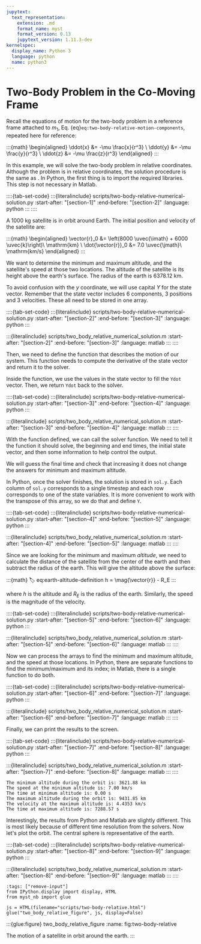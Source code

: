 ```yaml
---
jupytext:
  text_representation:
    extension: .md
    format_name: myst
    format_version: 0.13
    jupytext_version: 1.11.3-dev
kernelspec:
  display_name: Python 3
  language: python
  name: python3
---
```


# Two-Body Problem in the Co-Moving Frame

Recall the equations of motion for the two-body problem in a reference frame attached to $m_1$, Eq. {eq}`eq:two-body-relative-motion-components`, repeated here for reference:

:::{math}
\begin{aligned}
  \ddot{x} &= -\mu \frac{x}{r^3} \\
  \ddot{y} &= -\mu \frac{y}{r^3} \\
  \ddot{z} &= -\mu \frac{z}{r^3}
\end{aligned}
:::

In this example, we will solve the two-body problem in relative coordinates. Although the problem is in relative coordinates, the solution procedure is the same as [](./two-body-inertial-numerical-solution.md). In Python, the first thing is to import the required libraries. This step is not necessary in Matlab.

::::{tab-set-code}
:::{literalinclude} scripts/two-body-relative-numerical-solution.py
:start-after: "[section-1]"
:end-before: "[section-2]"
:language: python
:::
::::

A 1000 kg satellite is in orbit around Earth. The initial position and velocity of the satellite are:

:::{math}
\begin{aligned}
  \vector{r}_0 &= \left(8000 \uvec{\imath} + 6000 \uvec{k}\right)\ \mathrm{km} \\
  \dot{\vector{r}}_0 &= 7.0 \uvec{\jmath}\ \mathrm{km/s}
\end{aligned}
:::

We want to determine the minimum and maximum altitude, and the satellite's speed at those two locations. The altitude of the satellite is its height above the earth's surface. The radius of the earth is 6378.12 km.

To avoid confusion with the $y$ coordinate, we will use capital $Y$ for the state vector. Remember that the state vector includes 6 components, 3 positions and 3 velocities. These all need to be stored in one array.

::::{tab-set-code}
:::{literalinclude} scripts/two-body-relative-numerical-solution.py
:start-after: "[section-2]"
:end-before: "[section-3]"
:language: python
:::

:::{literalinclude} scripts/two_body_relative_numerical_solution.m
:start-after: "[section-2]"
:end-before: "[section-3]"
:language: matlab
:::
::::

Then, we need to define the function that describes the motion of our system. This function needs to compute the derivative of the state vector and return it to the solver.

Inside the function, we use the values in the state vector to fill the `Ydot` vector. Then, we return `Ydot` back to the solver.

::::{tab-set-code}
:::{literalinclude} scripts/two-body-relative-numerical-solution.py
:start-after: "[section-3]"
:end-before: "[section-4]"
:language: python
:::

:::{literalinclude} scripts/two_body_relative_numerical_solution.m
:start-after: "[section-3]"
:end-before: "[section-4]"
:language: matlab
:::
::::

With the function defined, we can call the solver function. We need to tell it the function it should solve, the beginning and end times, the initial state vector, and then some information to help control the output.

We will guess the final time and check that increasing it does not change the answers for minimum and maximum altitude.

In Python, once the solver finishes, the solution is stored in `sol.y`. Each column of `sol.y` corresponds to a single timestep and each row corresponds to one of the state variables. It is more convenient to work with the transpose of this array, so we do that and define `Y`.

::::{tab-set-code}
:::{literalinclude} scripts/two-body-relative-numerical-solution.py
:start-after: "[section-4]"
:end-before: "[section-5]"
:language: python
:::

:::{literalinclude} scripts/two_body_relative_numerical_solution.m
:start-after: "[section-4]"
:end-before: "[section-5]"
:language: matlab
:::
::::

Since we are looking for the minimum and maximum _altitude_, we need to calculate the distance of the satellite from the center of the earth and then subtract the radius of the earth. This will give the altitude above the surface:

:::{math}
:label: eq:earth-altitude-definition
h = \mag{\vector{r}} - R_E
:::

where $h$ is the altitude and $R_E$ is the radius of the earth. Similarly, the speed is the magnitude of the velocity.

::::{tab-set-code}
:::{literalinclude} scripts/two-body-relative-numerical-solution.py
:start-after: "[section-5]"
:end-before: "[section-6]"
:language: python
:::

:::{literalinclude} scripts/two_body_relative_numerical_solution.m
:start-after: "[section-5]"
:end-before: "[section-6]"
:language: matlab
:::
::::

Now we can process the arrays to find the minimum and maximum altitude, and the speed at those locations. In Python, there are separate functions to find the minimum/maximum and its index; in Matlab, there is a single function to do both.

::::{tab-set-code}
:::{literalinclude} scripts/two-body-relative-numerical-solution.py
:start-after: "[section-6]"
:end-before: "[section-7]"
:language: python
:::

:::{literalinclude} scripts/two_body_relative_numerical_solution.m
:start-after: "[section-6]"
:end-before: "[section-7]"
:language: matlab
:::
::::

Finally, we can print the results to the screen.

::::{tab-set-code}
:::{literalinclude} scripts/two-body-relative-numerical-solution.py
:start-after: "[section-7]"
:end-before: "[section-8]"
:language: python
:::

:::{literalinclude} scripts/two_body_relative_numerical_solution.m
:start-after: "[section-7]"
:end-before: "[section-8]"
:language: matlab
:::
::::

```text
The minimum altitude during the orbit is: 3621.88 km
The speed at the minimum altitude is: 7.00 km/s
The time at minimum altitude is: 0.00 s
The maximum altitude during the orbit is: 9431.85 km
The velocity at the maximum altitude is: 4.4353 km/s
The time at maximum altitude is: 7288.57 s
```

Interestingly, the results from Python and Matlab are slightly different. This is most likely because of different time resolution from the solvers. Now let's plot the orbit. The central sphere is representative of the earth.

::::{tab-set-code}
:::{literalinclude} scripts/two-body-relative-numerical-solution.py
:start-after: "[section-8]"
:end-before: "[section-9]"
:language: python
:::

:::{literalinclude} scripts/two_body_relative_numerical_solution.m
:start-after: "[section-8]"
:end-before: "[section-9]"
:language: matlab
:::
::::

```{code-cell} python
:tags: ["remove-input"]
from IPython.display import display, HTML
from myst_nb import glue

js = HTML(filename="scripts/two-body-relative.html")
glue("two_body_relative_figure", js, display=False)
```

:::{glue:figure} two_body_relative_figure
:name: fig:two-body-relative

The motion of a satellite in orbit around the earth.
:::
